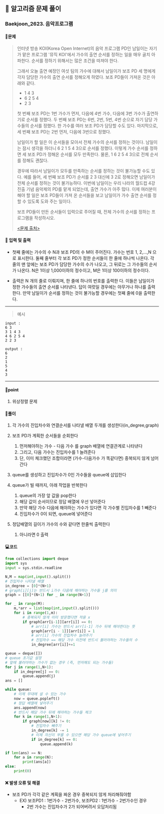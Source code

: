 ## 🐌 알고리즘 문제 풀이

### Baekjoon_2623. 음악프로그램

#### 📒문제

> 인터넷 방송 KOI(Korea Open Internet)의 음악 프로그램 PD인 남일이는 자기가 맡은 프로그램 '뮤직 KOI'에서 가수의 출연 순서를 정하는 일을 매우 골치 아파한다. 순서를 정하기 위해서는 많은 조건을 따져야 한다.
>
> 그래서 오늘 출연 예정인 여섯 팀의 가수에 대해서 남일이가 보조 PD 세 명에게 각자 담당한 가수의 출연 순서를 정해오게 하였다. 보조 PD들이 가져온 것은 아래와 같다.
>
> - 1 4 3
> - 6 2 5 4
> - 2 3
>
> 첫 번째 보조 PD는 1번 가수가 먼저, 다음에 4번 가수, 다음에 3번 가수가 출연하기로 순서를 정했다. 두 번째 보조 PD는 6번, 2번, 5번, 4번 순으로 자기 담당 가수들의 순서를 정했다. 한 가수를 여러 보조 PD가 담당할 수도 있다. 마지막으로, 세 번째 보조 PD는 2번 먼저, 다음에 3번으로 정했다.
>
> 남일이가 할 일은 이 순서들을 모아서 전체 가수의 순서를 정하는 것이다. 남일이는 잠시 생각을 하더니 6 2 1 5 4 3으로 순서를 정했다. 이렇게 가수 순서를 정하면 세 보조 PD가 정해온 순서를 모두 만족한다. 물론, 1 6 2 5 4 3으로 전체 순서를 정해도 괜찮다.
>
> 경우에 따라서 남일이가 모두를 만족하는 순서를 정하는 것이 불가능할 수도 있다. 예를 들어, 세 번째 보조 PD가 순서를 2 3 대신에 3 2로 정해오면 남일이가 전체 순서를 정하는 것이 불가능하다. 이번에 남일이는 우리 나라의 월드컵 4강 진출 기념 음악제의 PD를 맡게 되었는데, 출연 가수가 아주 많다. 이제 여러분이 해야 할 일은 보조 PD들이 가져 온 순서들을 보고 남일이가 가수 출연 순서를 정할 수 있도록 도와 주는 일이다.
>
> 보조 PD들이 만든 순서들이 입력으로 주어질 때, 전체 가수의 순서를 정하는 프로그램을 작성하시오.
>
> [<문제 출처>](https://www.acmicpc.net/problem/2623)



#### :pushpin: 입력 및 출력

- 첫째 줄에는 가수의 수 N과 보조 PD의 수 M이 주어진다. 가수는 번호 1, 2,…,N 으로 표시한다. 둘째 줄부터 각 보조 PD가 정한 순서들이 한 줄에 하나씩 나온다. 각 줄의 맨 앞에는 보조 PD가 담당한 가수의 수가 나오고, 그 뒤로는 그 가수들의 순서가 나온다. N은 1이상 1,000이하의 정수이고, M은 1이상 100이하의 정수이다.

- 출력은 N 개의 줄로 이뤄지며, 한 줄에 하나의 번호를 출력한 다. 이들은 남일이가 정한 가수들의 출연 순서를 나타낸다. 답이 여럿일 경우에는 아무거나 하나를 출력 한다. 만약 남일이가 순서를 정하는 것이 불가능할 경우에는 첫째 줄에 0을 출력한다.


---

> 예시

```
input :
6 3
3 1 4 3
4 6 2 5 4
2 2 3

output :
6
2
1
5
4
3
```

----




#### 🚀point

1. 위상정렬 문제



#### 🔎풀이

1.  각 가수의 진입차수와 연결순서를 나타낼 배열 두개를 생성한다(in_degree,graph)
1.  보조 PD가 계획한 순서들을 순회한다
    1.  먼저해야하는 가수 - 다음 가수 를 graph 배열에 연결관계로 나타낸다
    1.  그리고, 다음 가수는 진입차수를 1 늘려준다
    1.  단, 이미 체크했던 조합이라면 (가수-다음가수 가 똑같다면) 중복되지 않게 넘어간다

1.  queue를 생성하고 진입차수가 0인 가수들을 queue에 삽입한다
1.  queue가 빌 때까지, 아래 작업을 반복한다
    1.  queue의 가장 앞 값을 pop한다
    1.  해당 값이 순서이므로 정답 배열에 우선 넣어준다
    1.  만약 해당 가수 다음에 해야하는 가수가 있다면 각 가수별 진입차수를 1 빼준다
    1.  진입차수가 0이 되면, queue에 넣어준다

1.  정답배열의 길이가 가수의 수와 같다면 한줄씩 출력한다
    1.  아니라면 0 출력




#### 💻코드

```python
from collections import deque
import sys
input = sys.stdin.readline

N,M = map(int,input().split())
# 진입차수 나타낼 배열
in_degree = [0]*(N+1)
# graph[i][j]는 반드시 i가수 다음에 해야하는 가수들 j를 의미
graph = [[0]*(N+1) for _ in range(N+1)]

for _ in range(M):
    m,*arr = list(map(int,input().split()))
    for i in range(1,m):
        # 중복되지 않게 이미 방문했다면 적용 x
        if graph[arr[i-1]][arr[i]] == 0:
            # arr[i] 가수는 반드시 arr[i-1] 가수 뒤에 해야한다는 뜻
            graph[arr[i - 1]][arr[i]] = 1
            # arr[i] 가수의 진입차수 늘려주기
            # 진입차수 == 해당 가수 이전에 반드시 불러야하는 가수들의 수
            in_degree[arr[i]]+=1

queue = deque([])
# queue 초기값 설정
# 앞에 불러야하는 가수가 없는 경우 (즉, 먼저해도 되는 가수들)
for j in range(1,N+1):
    if in_degree[j] == 0:
        queue.append(j)
ans = []

while queue:
    # 이제 무대에 설 수 있는 가수
    now = queue.popleft()
    # 정답 배열에 넣어주기
    ans.append(now)
    # 반드시 해당 가수 뒤에 해야하는 가수들 체크
    for k in range(1,N+1):
        if graph[now][k] != 0:
            # 진입차수 빼주기
            in_degree[k] -= 1
            # 이제 자신이 부를 수 있으면 해당 가수 queue에 넣어주기
            if in_degree[k] == 0:
                queue.append(k)

if len(ans) == N:
    for a in range(N):
        print(ans[a])
else:
    print(0)


```



#### ❌ 발생 오류 및 해결

- 보조 PD가 각각 같은 계획을 짜온 경우 중복되지 않게 처리해줘야함
  - EX) 보조PD1 : 1번가수 - 2번가수, 보조PD2 : 1번가수 - 2번가수인 경우
    - 2번 가수는 진입차수가 2가 되어버려서 오답처리됨
